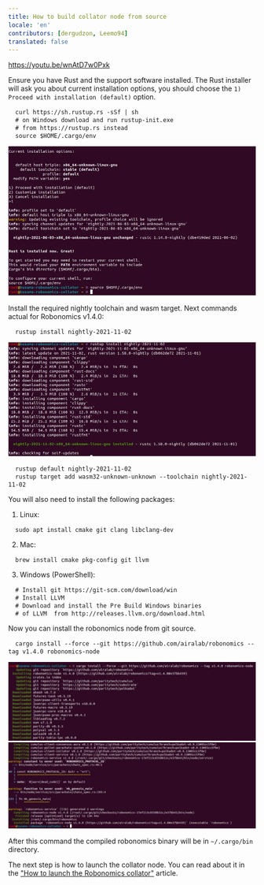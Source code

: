 ```yaml
---
title: How to build collator node from source
locale: 'en' 
contributors: [dergudzon, Leemo94]
translated: false
---
```


https://youtu.be/wnAtD7w0Pxk

Ensure you have Rust and the support software installed. The Rust installer will ask you about current installation options, you should choose the `1) Proceed with installation (default)` option.


```
  curl https://sh.rustup.rs -sSf | sh
  # on Windows download and run rustup-init.exe
  # from https://rustup.rs instead
  source $HOME/.cargo/env
```
![Install Rust](./images/how-to-build-collator-node/install_rust.jpg)


Install the required nightly toolchain and wasm target.
Next commands actual for Robonomics v1.4.0:

```
  rustup install nightly-2021-11-02
```
![Install nightly](./images/how-to-build-collator-node/install_nightly.jpg)


```
  rustup default nightly-2021-11-02
  rustup target add wasm32-unknown-unknown --toolchain nightly-2021-11-02
```
You will also need to install the following packages:

  1. Linux:

  ```
    sudo apt install cmake git clang libclang-dev
  ```
  2. Mac:

  ```
    brew install cmake pkg-config git llvm
  ```
  3. Windows (PowerShell):

  ```
    # Install git https://git-scm.com/download/win
    # Install LLVM
    # Download and install the Pre Build Windows binaries
    # of LLVM  from http://releases.llvm.org/download.html
  ```
Now you can install the robonomics node from git source.

```
  cargo install --force --git https://github.com/airalab/robonomics --tag v1.4.0 robonomics-node
```
![Start build Robonomics](./images/how-to-build-collator-node/start_build_robonomics.jpg)
![End build Robonomics](./images/how-to-build-collator-node/end_build_robonomics.jpg)


After this command the compiled robonomics binary will be in `~/.cargo/bin` directory.

The next step is how to launch the collator node. You can read about it in the ["How to launch the Robonomics collator"](/docs/how-to-launch-the-robonomics-collator) article.